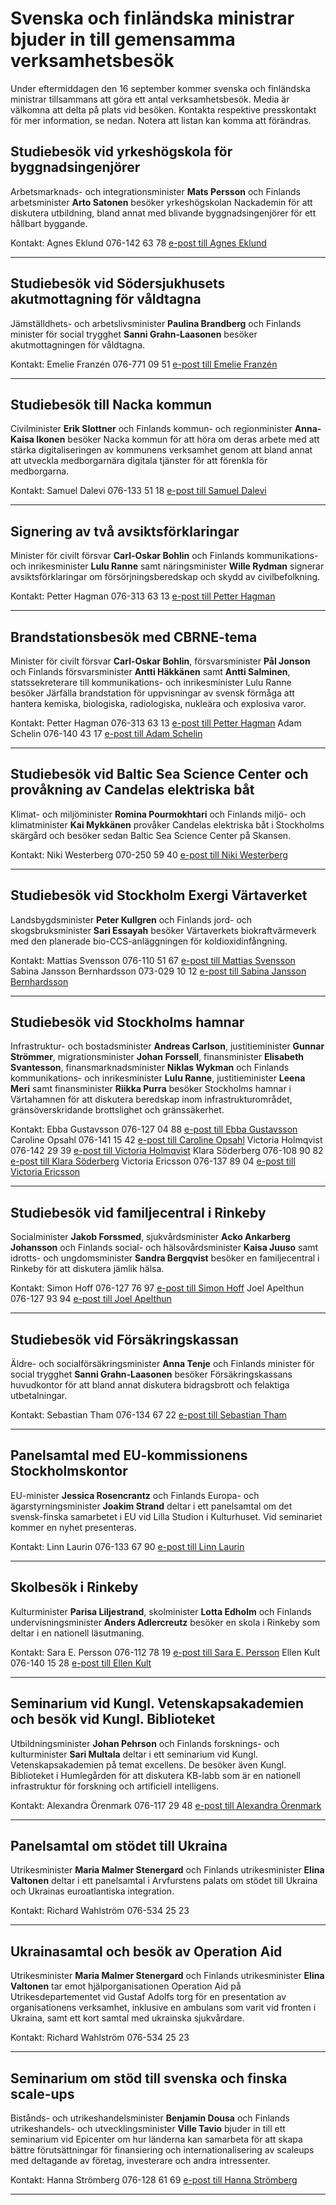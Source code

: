 # Svenska och finländska ministrar bjuder in till gemensamma verksamhetsbesök

Under eftermiddagen den 16 september kommer svenska och finländska ministrar tillsammans att göra ett antal verksamhetsbesök. Media är välkomna att delta på plats vid besöken. Kontakta respektive presskontakt för mer information, se nedan. Notera att listan kan komma att förändras.


## Studiebesök vid yrkeshögskola för byggnadsingenjörer

Arbetsmarknads\- och integrationsminister **Mats Persson** och Finlands arbetsminister **Arto Satonen** besöker yrkeshögskolan Nackademin för att diskutera utbildning, bland annat med blivande byggnadsingenjörer för ett hållbart byggande.

Kontakt:
Agnes Eklund 076\-142 63 78 [e\-post till Agnes Eklund](mailto:agnes.eklund@regeringskansliet.se)

---

## Studiebesök vid Södersjukhusets akutmottagning för våldtagna

Jämställdhets\- och arbetslivsminister **Paulina Brandberg** och Finlands minister för social trygghet **Sanni Grahn\-Laasonen** besöker akutmottagningen för våldtagna.

Kontakt:
Emelie Franzén 076\-771 09 51 [e\-post till Emelie Franzén](mailto:emelie.franzen@regeringskansliet.se)

---

## Studiebesök till Nacka kommun

Civilminister **Erik Slottner** och Finlands kommun\- och regionminister **Anna\-Kaisa Ikonen** besöker Nacka kommun för att höra om deras arbete med att stärka digitaliseringen av kommunens verksamhet genom att bland annat att utveckla medborgarnära digitala tjänster för att förenkla för medborgarna.

Kontakt:
Samuel Dalevi 076\-133 51 18 [e\-post till Samuel Dalevi](mailto:samuel.dalevi@regeringskansliet.se)

---

## Signering av två avsiktsförklaringar

Minister för civilt försvar **Carl\-Oskar Bohlin** och Finlands kommunikations\- och inrikesminister **Lulu Ranne** samt näringsminister **Wille Rydman**
signerar avsiktsförklaringar om försörjningsberedskap och skydd av civilbefolkning.

Kontakt:
Petter Hagman 076\-313 63 13 [e\-post till Petter Hagman](mailto:petter.hagman@regeringskansliet.se)

---

## Brandstationsbesök med CBRNE\-tema

Minister för civilt försvar **Carl\-Oskar Bohlin**, försvarsminister **Pål Jonson** och Finlands försvarsminister **Antti Häkkänen** samt **Antti Salminen**, statssekreterare till kommunikations\- och inrikesminister Lulu Ranne
besöker Järfälla brandstation för uppvisningar av svensk förmåga att hantera kemiska, biologiska, radiologiska, nukleära och explosiva varor.

Kontakt:
Petter Hagman 076\-313 63 13 [e\-post till Petter Hagman](mailto:petter.hagman@regeringskansliet.se)
Adam Schelin 076\-140 43 17 [e\-post till Adam Schelin](mailto:adam.schelin@regeringskansliet.se)

---

## Studiebesök vid Baltic Sea Science Center och provåkning av Candelas elektriska båt

Klimat\- och miljöminister **Romina Pourmokhtari** och Finlands miljö\- och klimatminister **Kai Mykkänen** provåker Candelas elektriska båt i Stockholms skärgård och besöker sedan Baltic Sea Science Center på Skansen.

Kontakt:
Niki Westerberg 070\-250 59 40 [e\-post till Niki Westerberg](mailto:niki.westerberg@regeringskansliet.se)

---

## Studiebesök vid Stockholm Exergi Värtaverket

Landsbygdsminister **Peter Kullgren** och Finlands jord\- och skogsbruksminister **Sari Essayah** besöker Värtaverkets biokraftvärmeverk med den planerade bio\-CCS\-anläggningen för koldioxidinfångning.

Kontakt:
Mattias Svensson 076\-110 51 67 [e\-post till Mattias Svensson](mailto:mattias.svensson@regeringskansliet.se)
Sabina Jansson Bernhardsson 073\-029 10 12 [e\-post till Sabina Jansson Bernhardsson](mailto:sabina.jansson.bernhardsson@regeringskansliet.se)

---

## Studiebesök vid Stockholms hamnar

Infrastruktur\- och bostadsminister **Andreas Carlson**, justitieminister **Gunnar Strömmer**, migrationsminister **Johan Forssell**, finansminister **Elisabeth Svantesson**, finansmarknadsminister **Niklas Wykman** och Finlands kommunikations\- och inrikesminister **Lulu Ranne**, justitieminister **Leena Meri** samt finansminister **Riikka Purra** besöker Stockholms hamnar i Värtahamnen för att diskutera beredskap inom infrastrukturområdet, gränsöverskridande brottslighet och gränssäkerhet.

Kontakt:
Ebba Gustavsson 076\-127 04 88 [e\-post till Ebba Gustavsson](mailto:ebba.gustavsson@regeringskansliet.se)
Caroline Opsahl 076\-141 15 42 [e\-post till Caroline Opsahl](mailto:caroline.opsahl@regeringskansliet.se)
Victoria Holmqvist 076\-142 29 39 [e\-post till Victoria Holmqvist](mailto:victoria.holmqvist@gov.se)
Klara Söderberg 076\-108 90 82 [e\-post till Klara Söderberg](mailto:klara.soderberg@regeringskansliet.se)
Victoria Ericsson 076\-137 89 04 [e\-post till Victoria Ericsson](mailto:victoria.ericsson@regeringskansliet.se)

---

## Studiebesök vid familjecentral i Rinkeby

Socialminister **Jakob Forssmed**, sjukvårdsminister **Acko Ankarberg Johansson** och Finlands social\- och hälsovårdsminister **Kaisa Juuso** samt idrotts\- och ungdomsminister **Sandra Bergqvist** besöker en familjecentral i Rinkeby för att diskutera jämlik hälsa.

Kontakt:
Simon Hoff 076\-127 76 97 [e\-post till Simon Hoff](mailto:simon.hoff@regeringskansliet.se)
Joel Apelthun 076\-127 93 94 [e\-post till Joel Apelthun](mailto:joel.apelthun@regeringskansliet.se)

---

## Studiebesök vid Försäkringskassan

Äldre\- och socialförsäkringsminister **Anna Tenje** och Finlands minister för social trygghet **Sanni Grahn\-Laasonen** besöker Försäkringskassans huvudkontor för att bland annat diskutera bidragsbrott och felaktiga utbetalningar.

Kontakt:
Sebastian Tham 076\-134 67 22 [e\-post till Sebastian Tham](mailto:sebastian.tham@regeringskansliet.se)

---

## Panelsamtal med EU\-kommissionens Stockholmskontor

EU\-minister **Jessica Rosencrantz** och Finlands Europa\- och ägarstyrningsminister **Joakim Strand** deltar i ett panelsamtal om det svensk\-finska samarbetet i EU vid Lilla Studion i Kulturhuset. Vid seminariet kommer en nyhet presenteras.

Kontakt:
Linn Laurin 076\-133 67 90 [e\-post till Linn Laurin](mailto:linn.laurin@regeringskansliet.se)

---

## Skolbesök i Rinkeby

Kulturminister **Parisa Liljestrand**, skolminister **Lotta Edholm** och Finlands undervisningsminister **Anders Adlercreutz** besöker en skola i Rinkeby som deltar i en nationell läsutmaning.

Kontakt:
Sara E. Persson 076\-112 78 19 [e\-post till Sara E. Persson](mailto:sara.e.persson@regeringskansliet.se)
Ellen Kult 076\-140 15 28 [e\-post till Ellen Kult](mailto:ellen.kult@regeringskansliet.se)

---

## Seminarium vid Kungl. Vetenskapsakademien och besök vid Kungl. Biblioteket

Utbildningsminister **Johan Pehrson** och Finlands forsknings\- och kulturminister **Sari Multala** deltar i ett seminarium vid Kungl. Vetenskapsakademien på temat excellens. De besöker även Kungl. Biblioteket i Humlegården för att diskutera KB\-labb som är en nationell infrastruktur för forskning och artificiell intelligens.

Kontakt:
Alexandra Örenmark 076\-117 29 48 [e\-post till Alexandra Örenmark](mailto:alexandra.orenmark@regeringskansliet.se)

---

## Panelsamtal om stödet till Ukraina

Utrikesminister **Maria Malmer Stenergard** och Finlands utrikesminister **Elina Valtonen** deltar i ett panelsamtal i Arvfurstens palats om stödet till Ukraina och Ukrainas euroatlantiska integration.

Kontakt:
Richard Wahlström 076\-534 25 23

---

## Ukrainasamtal och besök av Operation Aid

Utrikesminister **Maria Malmer Stenergard** och Finlands utrikesminister **Elina Valtonen** tar emot hjälporganisationen Operation Aid på Utrikesdepartementet vid Gustaf Adolfs torg för en presentation av organisationens verksamhet, inklusive en ambulans som varit vid fronten i Ukraina, samt ett kort samtal med ukrainska sjukvårdare.

Kontakt:
Richard Wahlström 076\-534 25 23

---

## Seminarium om stöd till svenska och finska scale\-ups

Bistånds\- och utrikeshandelsminister **Benjamin Dousa** och Finlands utrikeshandels\- och utvecklingsminister **Ville Tavio** bjuder in till ett seminarium vid Epicenter om hur länderna kan samarbeta för att skapa bättre förutsättningar för finansiering och internationalisering av scaleups med deltagande av företag, investerare och andra intressenter.

Kontakt:
Hanna Strömberg 076\-128 61 69 [e\-post till Hanna Strömberg](mailto:hanna.stromberg@regeringskansliet.se)

---
